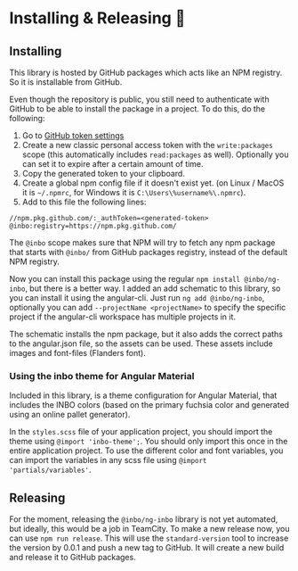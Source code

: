 # Installing & Releasing  🚀

## Installing

This library is hosted by GitHub packages which acts like an NPM registry. So it is installable from GitHub.

Even though the repository is public, you still need to authenticate with GitHub to be able to install the package
in a project. To do this, do the following:

1. Go to [GitHub token settings](https://github.com/settings/tokens)
2. Create a new classic personal access token with the `write:packages` scope (this automatically includes 
   `read:packages` as well). Optionally you can set it to expire after a certain amount of time.
3. Copy the generated token to your clipboard.
4. Create a global npm config file if it doesn't exist yet. (on Linux / MacOS it is `~/.npmrc`, for Windows it is `C:\Users\%username%\.npmrc`).
5. Add to this file the following lines:
````
//npm.pkg.github.com/:_authToken=<generated-token>
@inbo:registry=https://npm.pkg.github.com/
````
The `@inbo` scope makes sure that NPM will try to fetch any npm package that starts with `@inbo/` from GitHub 
packages registry, instead of the default NPM registry.

Now you can install this package using the regular `npm install @inbo/ng-inbo`, but there is a better way. I added 
an add schematic to this library, so you can install it using the angular-cli. Just run `ng add @inbo/ng-inbo`, 
optionally you can add `--projectName <projectName>` to specify the specific project if the angular-cli workspace has 
multiple projects in it.

The schematic installs the npm package, but it also adds the correct paths to the angular.json file, so the assets 
can be used. These assets include images and font-files (Flanders font).

### Using the inbo theme for Angular Material

Included in this library, is a theme configuration for Angular Material, that includes the INBO colors (based on the 
primary fuchsia color and generated using an online pallet generator). 

In the `styles.scss` file of your application project, you should import the theme using `@import 'inbo-theme';`. 
You should only import this once in the entire application project. To use the different color and font variables, 
you can import the variables in any scss file using `@import 'partials/variables'`. 


## Releasing

For the moment, releasing the `@inbo/ng-inbo` library is not yet automated, but ideally, this would be a job in 
TeamCity. To make a new release now, you can use `npm run release`. This will use the `standard-version` tool to 
increase the version by 0.0.1 and push a new tag to GitHub. It will create a new build and release it to GitHub 
packages. 
